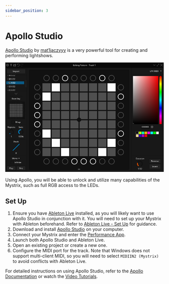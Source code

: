 ```yaml
---
sidebar_position: 3
---
```


# Apollo Studio

[Apollo Studio](https://apollo.mat1jaczyyy.com/) by [mat1jaczyyy](https://mat1jaczyyy.com/) is a very powerful tool for creating and performing lightshows.

![Apollo screenshot](Apollo.png)

Using Apollo, you will be able to unlock and utilize many capabilities of the Mystrix, such as full RGB access to the LEDs.

## Set Up

1. Ensure you have [Ableton Live](https://www.ableton.com/live/) installed, as you will likely want to use Apollo Studio in conjunction with it. You will need to set up your Mystrix with Ableton beforehand. Refer to [Ableton Live - Set Up](/docs/Mystrix/UsageExamples/LightshowPerformance/AbletonLive) for guidance.
2. Download and install [Apollo Studio](https://apollo.mat1jaczyyy.com/) on your computer.
3. Connect your Mystrix and enter the [Performance App](/docs/MatrixOS/Applications/Performance).
4. Launch both Apollo Studio and Ableton Live.
5. Open an existing project or create a new one.
6. Configure the MIDI port for the track. Note that Windows does not support multi-client MIDI, so you will need to select `MIDIIN2 (Mystrix)` to avoid conflicts with Ableton Live.

<!-- idea: show the process in a gif? -->

For detailed instructions on using Apollo Studio, refer to the [Apollo Documentation](https://github.com/mat1jaczyyy/apollo-studio/wiki) or watch the [Video Tutorials](https://www.youtube.com/playlist?list=PLKC4R3X00beY0aB_f_ZIa3shqJX7do4mH).
